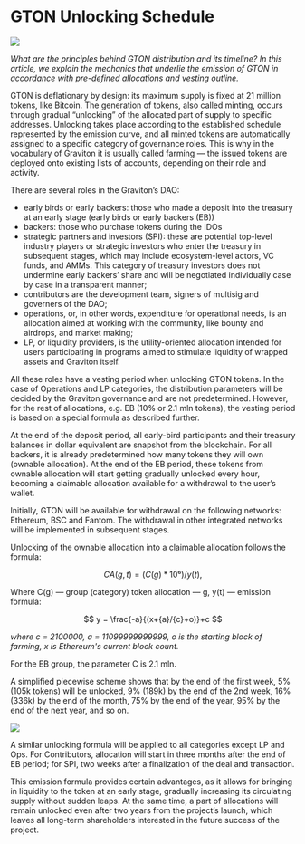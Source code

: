 # GTON Unlocking Schedule

![](https://miro.medium.com/max/3200/0*lmKMcO5K1eIg6W6m)

_What are the principles behind GTON distribution and its timeline? In this article, we explain the mechanics that underlie the emission of GTON in accordance with pre-defined allocations and vesting outline._

GTON is deflationary by design: its maximum supply is fixed at 21 million tokens, like Bitcoin. The generation of tokens, also called minting, occurs through gradual “unlocking” of the allocated part of supply to specific addresses. Unlocking takes place according to the established schedule represented by the emission curve, and all minted tokens are automatically assigned to a specific category of governance roles. This is why in the vocabulary of Graviton it is usually called farming — the issued tokens are deployed onto existing lists of accounts, depending on their role and activity.

There are several roles in the Graviton’s DAO:

* early birds or early backers: those who made a deposit into the treasury at an early stage \(early birds or early backers \(EB\)\)
* backers: those who purchase tokens during the IDOs 
* strategic partners and investors \(SPI\): these are potential top-level industry players or strategic investors who enter the treasury in subsequent stages, which may include ecosystem-level actors, VC funds, and AMMs. This category of treasury investors does not undermine early backers’ share and will be negotiated individually case by case in a transparent manner;
* contributors are the development team, signers of multisig and governers of the DAO;
* operations, or, in other words, expenditure for operational needs, is an allocation aimed at working with the community, like bounty and airdrops, and market making;
* LP, or liquidity providers, is the utility-oriented allocation intended for users participating in programs aimed to stimulate liquidity of wrapped assets and Graviton itself.

All these roles have a vesting period when unlocking GTON tokens. In the case of Operations and LP categories, the distribution parameters will be decided by the Graviton governance and are not predetermined. However, for the rest of allocations, e.g. EB \(10% or 2.1 mln tokens\), the vesting period is based on a special formula as described further.

At the end of the deposit period, all early-bird participants and their treasury balances in dollar equivalent are snapshot from the blockchain. For all backers, it is already predetermined how many tokens they will own \(ownable allocation\). At the end of the EB period, these tokens from ownable allocation will start getting gradually unlocked every hour, becoming a claimable allocation available for a withdrawal to the user’s wallet.

Initially, GTON will be available for withdrawal on the following networks: Ethereum, BSC and Fantom. The withdrawal in other integrated networks will be implemented in subsequent stages.

Unlocking of the ownable allocation into a claimable allocation follows the formula:

$$
CA(g,t) = (C(g)*10⁶)/y(t),
$$

Where C\(g\) — group \(category\) token allocation — g, y\(t\) — emission formula:

$$
y = \frac{-a}{(x+{a}/{c}+o)}+c
$$

_where c = 2100000, a = 11099999999999, o is the starting block of farming, x is Ethereum's current block count._

For the EB group, the parameter C is 2.1 mln.

A simplified piecewise scheme shows that by the end of the first week, 5% \(105k tokens\) will be unlocked, 9% \(189k\) by the end of the 2nd week, 16% \(336k\) by the end of the month, 75% by the end of the year, 95% by the end of the next year, and so on.

![](https://miro.medium.com/max/2612/0*tPRMr8CFm8aX87Yv)

A similar unlocking formula will be applied to all categories except LP and Ops. For Contributors, allocation will start in three months after the end of EB period; for SPI, two weeks after a finalization of the deal and transaction.

This emission formula provides certain advantages, as it allows for bringing in liquidity to the token at an early stage, gradually increasing its circulating supply without sudden leaps. At the same time, a part of allocations will remain unlocked even after two years from the project’s launch, which leaves all long-term shareholders interested in the future success of the project.

